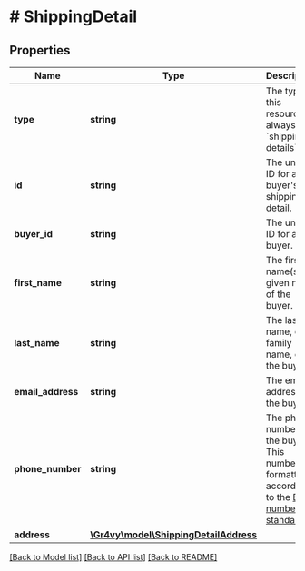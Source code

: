 # # ShippingDetail

## Properties

Name | Type | Description | Notes
------------ | ------------- | ------------- | -------------
**type** | **string** | The type of this resource. Is always &#x60;shipping-details&#x60;. | [optional]
**id** | **string** | The unique ID for a buyer&#39;s shipping detail. | [optional]
**buyer_id** | **string** | The unique ID for a buyer. | [optional]
**first_name** | **string** | The first name(s) or given name of the buyer. | [optional]
**last_name** | **string** | The last name, or family name, of the buyer. | [optional]
**email_address** | **string** | The email address of the buyer. | [optional]
**phone_number** | **string** | The phone number of the buyer. This number is formatted according to the [E164 number standard](https://www.twilio.com/docs/glossary/what-e164). | [optional]
**address** | [**\Gr4vy\model\ShippingDetailAddress**](ShippingDetailAddress.md) |  | [optional]

[[Back to Model list]](../../README.md#models) [[Back to API list]](../../README.md#endpoints) [[Back to README]](../../README.md)

